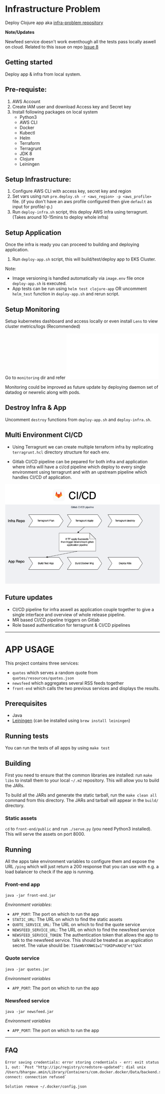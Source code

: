 # Infrastructure Problem

Deploy Clojure app aka [infra-problem repository](https://github.com/ThoughtWorksInc/infra-problem)

**Note/Updates**

Newfeed service doesn't work eventhough all the tests pass locally aswell on cloud. 
Related to this issue on repo [Issue 8](https://github.com/ThoughtWorksInc/infra-problem/issues/8)


## Getting started

Deploy app & infra from local system.

## **Pre-requiste:**

1. AWS Account
2. Create IAM user and download Access key and Secret key
4. Install following packages on local system
    - Python3
    - AWS CLI
    - Docker
    - Kubectl
    - Helm
    - Terraform
    - Terragrunt
    - JDK 8
    - Clojure
    - Leiningen

## **Setup Infrastructure:**

1. Configure AWS CLI with access key, secret key and region
2. Set vars using run `pre.deploy.sh -r <aws_region> -p <aws_profile>` file. (if you don't have an aws profile configured then give `default` as input for profile/-p.)
3. Run `deploy-infra.sh` script, this deploy AWS infra using terragrunt. (Takes around 10-15mins to deploy whole infra)

## **Setup Application**

Once the infra is ready you can proceed to building and deploying application.

1. Run `deploy-app.sh` script, this will build/test/deploy app to EKS Cluster.

Note:
- Image versioning is handled automatically via `image.env` file once `deploy-app.sh` is executed.
- App tests can be run using `helm test clojure-app` OR uncomment `helm_test` function in `deploy-app.sh` and rerun script.

## **Setup Monitoring**

Setup kubernetes dashboard and access locally or even install `Lens` to view cluster metrics/logs (Recommended)

Go to `monitoring` dir and refer ![README.md](monitoring/README.md)

Monitoring could be improved as future update by deploying daemon set of datadog or newrelic along with pods.

## **Destroy Infra & App**

Uncomment `destroy` functions from `deploy-app.sh` and `deploy-infra.sh`.

## Multi Environment CI/CD

- Using Terragrunt we can create multiple terraform infra by replicating `terragrunt.hcl` directory structure for each env.

- Gitlab CI/CD pipeline can be pepared for both infra and application where infra will have a ci/cd pipeline which deploy to every single environment using terragrunt and with an upstream pipeline which handles CI/CD of application.

![Gitlab CI/CD Pipeline Architecture](diagrams/gitlab_ci_cd_architecture.png)

## Future updates

- CI/CD pipeline for infra aswell as application couple together to give a single interface and overview of whole release pipeline.
- MR based CI/CD pipeline triggers on Gitlab
- Role based authentication for terragrunt &  CI/CD pipelines


----
# APP USAGE

This project contains three services:

* `quotes` which serves a random quote from `quotes/resources/quotes.json`
* `newsfeed` which aggregates several RSS feeds together
* `front-end` which calls the two previous services and displays the results.

## Prerequisites

* Java
* [Leiningen](http://leiningen.org/) (can be installed using `brew install leiningen`)

## Running tests

You can run the tests of all apps by using `make test`

## Building

First you need to ensure that the common libraries are installed: run `make libs` to install them to your local `~/.m2` repository. This will allow you to build the JARs.

To build all the JARs and generate the static tarball, run the `make clean all` command from this directory. The JARs and tarball will appear in the `build/` directory.

### Static assets

`cd` to `front-end/public` and run `./serve.py` (you need Python3 installed). This will serve the assets on port 8000.

## Running

All the apps take environment variables to configure them and expose the URL `/ping` which will just return a 200 response that you can use with e.g. a load balancer to check if the app is running.

### Front-end app

`java -jar front-end.jar`

*Environment variables*:

* `APP_PORT`: The port on which to run the app
* `STATIC_URL`: The URL on which to find the static assets
* `QUOTE_SERVICE_URL`: The URL on which to find the quote service
* `NEWSFEED_SERVICE_URL`: The URL on which to find the newsfeed service
* `NEWSFEED_SERVICE_TOKEN`: The authentication token that allows the app to talk to the newsfeed service. This should be treated as an application secret. The value should be: `T1&eWbYXNWG1w1^YGKDPxAWJ@^et^&kX`

### Quote service

`java -jar quotes.jar`

*Environment variables*

* `APP_PORT`: The port on which to run the app

### Newsfeed service

`java -jar newsfeed.jar`

*Environment variables*

* `APP_PORT`: The port on which to run the app


----
## FAQ

```
Error saving credentials: error storing credentials - err: exit status 1, out: `Post "http://ipc/registry/credstore-updated": dial unix /Users/bhargav.amin/Library/Containers/com.docker.docker/Data/backend.sock: connect: connection refused`
```
`Solution remove ~/.docker/config.json`